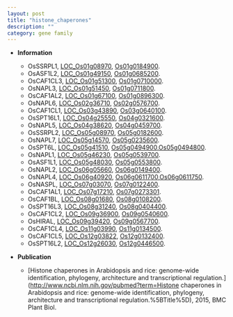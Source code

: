 ```yaml
---
layout: post
title: "histone_chaperones"
description: ""
category: gene family
---
```


* **Information**  
    + OsSSRPL1, [LOC_Os01g08970](http://rice.uga.edu/cgi-bin/ORF_infopage.cgi?orf=LOC_Os01g08970), [Os01g0184900](http://rapdb.dna.affrc.go.jp/viewer/gbrowse_details/irgsp1?name=Os01g0184900).
    + OsASF1L2, [LOC_Os01g49150](http://rice.uga.edu/cgi-bin/ORF_infopage.cgi?orf=LOC_Os01g49150), [Os01g0685200](http://rapdb.dna.affrc.go.jp/viewer/gbrowse_details/irgsp1?name=Os01g0685200).
    + OsCAF1CL3, [LOC_Os01g51300](http://rice.uga.edu/cgi-bin/ORF_infopage.cgi?orf=LOC_Os01g51300), [Os01g0710000](http://rapdb.dna.affrc.go.jp/viewer/gbrowse_details/irgsp1?name=Os01g0710000).
    + OsNAPL3, [LOC_Os01g51450](http://rice.uga.edu/cgi-bin/ORF_infopage.cgi?orf=LOC_Os01g51450), [Os01g0711800](http://rapdb.dna.affrc.go.jp/viewer/gbrowse_details/irgsp1?name=Os01g0711800).
    + OsCAF1AL2, [LOC_Os01g67100](http://rice.uga.edu/cgi-bin/ORF_infopage.cgi?orf=LOC_Os01g67100), [Os01g0896300](http://rapdb.dna.affrc.go.jp/viewer/gbrowse_details/irgsp1?name=Os01g0896300).
    + OsNAPL6, [LOC_Os02g36710](http://rice.uga.edu/cgi-bin/ORF_infopage.cgi?orf=LOC_Os02g36710), [Os02g0576700](http://rapdb.dna.affrc.go.jp/viewer/gbrowse_details/irgsp1?name=Os02g0576700).
    + OsCAF1CL1, [LOC_Os03g43890](http://rice.uga.edu/cgi-bin/ORF_infopage.cgi?orf=LOC_Os03g43890), [Os03g0640100](http://rapdb.dna.affrc.go.jp/viewer/gbrowse_details/irgsp1?name=Os03g0640100).
    + OsSPT16L1, [LOC_Os04g25550](http://rice.uga.edu/cgi-bin/ORF_infopage.cgi?orf=LOC_Os04g25550), [Os04g0321600](http://rapdb.dna.affrc.go.jp/viewer/gbrowse_details/irgsp1?name=Os04g0321600).
    + OsNAPL5, [LOC_Os04g38620](http://rice.uga.edu/cgi-bin/ORF_infopage.cgi?orf=LOC_Os04g38620), [Os04g0459700](http://rapdb.dna.affrc.go.jp/viewer/gbrowse_details/irgsp1?name=Os04g0459700).
    + OsSSRPL2, [LOC_Os05g08970](http://rice.uga.edu/cgi-bin/ORF_infopage.cgi?orf=LOC_Os05g08970), [Os05g0182600](http://rapdb.dna.affrc.go.jp/viewer/gbrowse_details/irgsp1?name=Os05g0182600).
    + OsNAPL7, [LOC_Os05g14570](http://rice.uga.edu/cgi-bin/ORF_infopage.cgi?orf=LOC_Os05g14570), [Os05g0235600](http://rapdb.dna.affrc.go.jp/viewer/gbrowse_details/irgsp1?name=Os05g0235600).
    + OsSPT6L, [LOC_Os05g41510](http://rice.uga.edu/cgi-bin/ORF_infopage.cgi?orf=LOC_Os05g41510), [Os05g0494900](http://rapdb.dna.affrc.go.jp/viewer/gbrowse_details/irgsp1?name=Os05g0494900),[Os05g0494800](http://rapdb.dna.affrc.go.jp/viewer/gbrowse_details/irgsp1?name=Os05g0494800).
    + OsNAPL1, [LOC_Os05g46230](http://rice.uga.edu/cgi-bin/ORF_infopage.cgi?orf=LOC_Os05g46230), [Os05g0539700](http://rapdb.dna.affrc.go.jp/viewer/gbrowse_details/irgsp1?name=Os05g0539700).
    + OsASF1L1, [LOC_Os05g48030](http://rice.uga.edu/cgi-bin/ORF_infopage.cgi?orf=LOC_Os05g48030), [Os05g0553800](http://rapdb.dna.affrc.go.jp/viewer/gbrowse_details/irgsp1?name=Os05g0553800).
    + OsNAPL2, [LOC_Os06g05660](http://rice.uga.edu/cgi-bin/ORF_infopage.cgi?orf=LOC_Os06g05660), [Os06g0149400](http://rapdb.dna.affrc.go.jp/viewer/gbrowse_details/irgsp1?name=Os06g0149400).
    + OsNAPL4, [LOC_Os06g40920](http://rice.uga.edu/cgi-bin/ORF_infopage.cgi?orf=LOC_Os06g40920), [Os06g0611700](http://rapdb.dna.affrc.go.jp/viewer/gbrowse_details/irgsp1?name=Os06g0611700),[Os06g0611750](http://rapdb.dna.affrc.go.jp/viewer/gbrowse_details/irgsp1?name=Os06g0611750).
    + OsNASPL, [LOC_Os07g03070](http://rice.uga.edu/cgi-bin/ORF_infopage.cgi?orf=LOC_Os07g03070), [Os07g0122400](http://rapdb.dna.affrc.go.jp/viewer/gbrowse_details/irgsp1?name=Os07g0122400).
    + OsCAF1AL1, [LOC_Os07g17210](http://rice.uga.edu/cgi-bin/ORF_infopage.cgi?orf=LOC_Os07g17210), [Os07g0273301](http://rapdb.dna.affrc.go.jp/viewer/gbrowse_details/irgsp1?name=Os07g0273301).
    + OsCAF1BL, [LOC_Os08g01680](http://rice.uga.edu/cgi-bin/ORF_infopage.cgi?orf=LOC_Os08g01680), [Os08g0108200](http://rapdb.dna.affrc.go.jp/viewer/gbrowse_details/irgsp1?name=Os08g0108200).
    + OsSPT16L3, [LOC_Os08g31240](http://rice.uga.edu/cgi-bin/ORF_infopage.cgi?orf=LOC_Os08g31240), [Os08g0404400](http://rapdb.dna.affrc.go.jp/viewer/gbrowse_details/irgsp1?name=Os08g0404400).
    + OsCAF1CL2, [LOC_Os09g36900](http://rice.uga.edu/cgi-bin/ORF_infopage.cgi?orf=LOC_Os09g36900), [Os09g0540600](http://rapdb.dna.affrc.go.jp/viewer/gbrowse_details/irgsp1?name=Os09g0540600).
    + OsHIRAL, [LOC_Os09g39420](http://rice.uga.edu/cgi-bin/ORF_infopage.cgi?orf=LOC_Os09g39420), [Os09g0567700](http://rapdb.dna.affrc.go.jp/viewer/gbrowse_details/irgsp1?name=Os09g0567700).
    + OsCAF1CL4, [LOC_Os11g03990](http://rice.uga.edu/cgi-bin/ORF_infopage.cgi?orf=LOC_Os11g03990), [Os11g0134500](http://rapdb.dna.affrc.go.jp/viewer/gbrowse_details/irgsp1?name=Os11g0134500).
    + OsCAF1CL5, [LOC_Os12g03822](http://rice.uga.edu/cgi-bin/ORF_infopage.cgi?orf=LOC_Os12g03822), [Os12g0132400](http://rapdb.dna.affrc.go.jp/viewer/gbrowse_details/irgsp1?name=Os12g0132400).
    + OsSPT16L2, [LOC_Os12g26030](http://rice.uga.edu/cgi-bin/ORF_infopage.cgi?orf=LOC_Os12g26030), [Os12g0446500](http://rapdb.dna.affrc.go.jp/viewer/gbrowse_details/irgsp1?name=Os12g0446500).

* **Publication**  
    + [Histone chaperones in Arabidopsis and rice: genome-wide identification, phylogeny, architecture and transcriptional regulation.](http://www.ncbi.nlm.nih.gov/pubmed?term=Histone chaperones in Arabidopsis and rice: genome-wide identification, phylogeny, architecture and transcriptional regulation.%5BTitle%5D), 2015, BMC Plant Biol.


